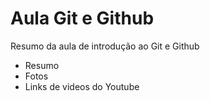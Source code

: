 # Aula Git e Github

Resumo da aula de introdução ao Git e Github

- Resumo
- Fotos
- Links de videos do Youtube 

